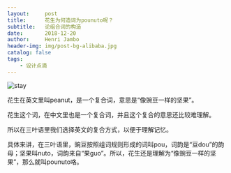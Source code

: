 ```yaml
---
layout:     post
title:      花生为何造词为pounuto呢？
subtitle:   论组合词的构造
date:       2018-12-20
author:     Henri Jambo
header-img: img/post-bg-alibaba.jpg
catalog: false
tags:
    - 设计点滴
---
```


![stay](/img/11.png)

花生在英文里叫peanut，是一个复合词，意思是“像豌豆一样的坚果”。

花生这个词，在中文里也是一个复合词，并且这个复合的意思还比较难理解。

所以在三叶语里我们选择英文的复合方式，以便于理解记忆。

具体来讲，在三叶语里，豌豆按照组词规则形成的词叫pou，词韵是“豆dou”的韵母；坚果叫nuto，词韵来自“果guo”。所以，花生还是理解为“像豌豆一样的坚果”，那么就叫pounuto咯。

